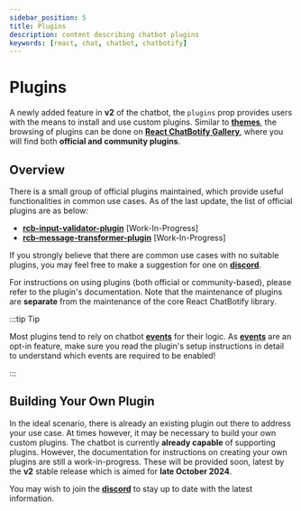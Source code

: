 ```yaml
---
sidebar_position: 5
title: Plugins
description: content describing chatbot plugins
keywords: [react, chat, chatbot, chatbotify]
---
```


# Plugins

A newly added feature in **v2** of the chatbot, the `plugins` prop provides users with the means to install and use custom plugins. Similar to [**themes**](/docs/concepts/themes), the browsing of plugins can be done on [**React ChatBotify Gallery**](https://gallery.react-chatbotify.com), where you will find both **official and community plugins**.

## Overview

There is a small group of official plugins maintained, which provide useful functionalities in common use cases. As of the last update, the list of official plugins are as below:

- [**rcb-input-validator-plugin**](https://github.com/react-chatbotify-plugins/rcb-input-validator-plugin) [Work-In-Progress]
- [**rcb-message-transformer-plugin**](https://github.com/react-chatbotify-plugins/rcb-message-transformer-plugin) [Work-In-Progress]

If you strongly believe that there are common use cases with no suitable plugins, you may feel free to make a suggestion for one on [**discord**](https://discord.gg/6R4DK4G5Zh).

For instructions on using plugins (both official or community-based), please refer to the plugin's documentation. Note that the maintenance of plugins are **separate** from the maintenance of the core React ChatBotify library.

:::tip Tip

Most plugins tend to rely on chatbot [**events**](/docs/api/events) for their logic. As [**events**](/docs/api/events) are an opt-in feature, make sure you read the plugin's setup instructions in detail to understand which events are required to be enabled!

:::

## Building Your Own Plugin

In the ideal scenario, there is already an existing plugin out there to address your use case. At times however, it may be necessary to build your own custom plugins. The chatbot is currently **already capable** of supporting plugins. However, the documentation for instructions on creating your own plugins are still a work-in-progress. These will be provided soon, latest by the **v2** stable release which is aimed for **late October 2024**.

You may wish to join the [**discord**](https://discord.gg/6R4DK4G5Zh) to stay up to date with the latest information.